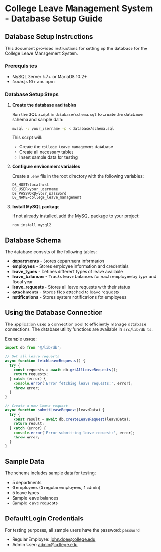 # College Leave Management System - Database Setup Guide

## Database Setup Instructions

This document provides instructions for setting up the database for the College Leave Management System.

### Prerequisites

- MySQL Server 5.7+ or MariaDB 10.2+
- Node.js 16+ and npm

### Database Setup Steps

1. **Create the database and tables**

   Run the SQL script in `database/schema.sql` to create the database schema and sample data:

   ```bash
   mysql -u your_username -p < database/schema.sql
   ```

   This script will:
   - Create the `college_leave_management` database
   - Create all necessary tables
   - Insert sample data for testing

2. **Configure environment variables**

   Create a `.env` file in the root directory with the following variables:

   ```
   DB_HOST=localhost
   DB_USER=your_username
   DB_PASSWORD=your_password
   DB_NAME=college_leave_management
   ```

3. **Install MySQL package**

   If not already installed, add the MySQL package to your project:

   ```bash
   npm install mysql2
   ```

## Database Schema

The database consists of the following tables:

- **departments** - Stores department information
- **employees** - Stores employee information and credentials
- **leave_types** - Defines different types of leave available
- **leave_balances** - Tracks leave balances for each employee by type and fiscal year
- **leave_requests** - Stores all leave requests with their status
- **attachments** - Stores files attached to leave requests
- **notifications** - Stores system notifications for employees

## Using the Database Connection

The application uses a connection pool to efficiently manage database connections. The database utility functions are available in `src/lib/db.ts`.

Example usage:

```typescript
import db from '@/lib/db';

// Get all leave requests
async function fetchLeaveRequests() {
  try {
    const requests = await db.getAllLeaveRequests();
    return requests;
  } catch (error) {
    console.error('Error fetching leave requests:', error);
    throw error;
  }
}

// Create a new leave request
async function submitLeaveRequest(leaveData) {
  try {
    const result = await db.createLeaveRequest(leaveData);
    return result;
  } catch (error) {
    console.error('Error submitting leave request:', error);
    throw error;
  }
}
```

## Sample Data

The schema includes sample data for testing:

- 5 departments
- 6 employees (5 regular employees, 1 admin)
- 5 leave types
- Sample leave balances
- Sample leave requests

## Default Login Credentials

For testing purposes, all sample users have the password: `password`

- Regular Employee: john.doe@college.edu
- Admin User: admin@college.edu

